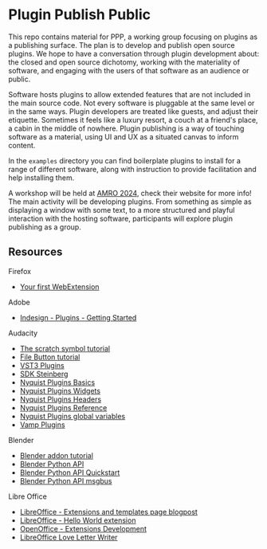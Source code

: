 # Plugin Publish Public

This repo contains material for PPP, a working group focusing on plugins as a publishing surface. The plan is to develop and publish open source plugins. We hope to have a conversation through plugin development about: the closed and open source dichotomy, working with the materiality of software, and engaging with the users of that software as an audience or public.

Software hosts plugins to allow extended features that are not included in the main source code. Not every software is pluggable at the same level or in the same ways. Plugin developers are treated like guests, and adjust their etiquette. Sometimes it feels like a luxury resort, a couch at a friend's place, a cabin in the middle of nowhere. Plugin publishing is a way of touching software as a material, using UI and UX as a situated canvas to inform content. 

In the `examples` directory you can find boilerplate plugins to install for a range of different software, along with instruction to provide facilitation and help installing them. 

A workshop will be held at [AMRO 2024](https://www.radical-openness.org/en), check their website for more info! The main activity will be developing plugins. From something as simple as displaying a window with some text, to a more structured and playful interaction with the hosting software, participants will explore plugin publishing as a group.

## Resources

Firefox

- [Your first WebExtension](https://developer.mozilla.org/en-US/docs/Mozilla/Add-ons/WebExtensions/Your_first_WebExtension)


Adobe

- [Indesign - Plugins - Getting Started](https://developer.adobe.com/indesign/uxp/plugins/getting-started/)


Audacity

- [The scratch symbol tutorial](https://plugins.audacityteam.org/contributing/developing-your-own-plugins-and-scripts/creating-your-own-nyquist-plugins/tutorials/the-scratch-symbol-tutorial)
- [File Button tutorial](https://plugins.audacityteam.org/contributing/developing-your-own-plugins-and-scripts/creating-your-own-nyquist-plugins/tutorials/file-button-tutorial)
- [VST3 Plugins](https://steinbergmedia.github.io/vst3_doc/vstsdk/index.html#vst3General)
- [SDK Steinberg](https://sdk.steinberg.net)
- [Nyquist Plugins Basics](https://plugins.audacityteam.org/contributing/developing-your-own-plugins-and-scripts/creating-your-own-nyquist-plugins/basics/prompt-basics)
- [Nyquist Plugins Widgets](https://plugins.audacityteam.org/contributing/developing-your-own-plugins-and-scripts/creating-your-own-nyquist-plugins/widgets-reference)
- [Nyquist Plugins Headers](https://plugins.audacityteam.org/contributing/developing-your-own-plugins-and-scripts/creating-your-own-nyquist-plugins/headers-reference)
- [Nyquist Plugins Reference](https://plugins.audacityteam.org/contributing/developing-your-own-plugins-and-scripts/creating-your-own-nyquist-plugins/plugin-reference)
- [Nyquist Plugins global variables](https://plugins.audacityteam.org/contributing/developing-your-own-plugins-and-scripts/creating-your-own-nyquist-plugins/plugin-reference#global_variables_and_reserved_variable_names)
- [Vamp Plugins](https://www.vamp-plugins.org/develop.html)

Blender

- [Blender addon tutorial](https://docs.blender.org/manual/en/latest/advanced/scripting/addon_tutorial.html)
- [Blender Python API](https://docs.blender.org/api/current/index.html)
- [Blender Python API Quickstart](https://docs.blender.org/api/current/info_quickstart.html)
- [Blender Python API msgbus](https://docs.blender.org/api/current/bpy.msgbus.html)

Libre Office

- [LibreOffice - Extensions and templates page blogpost](https://blog.documentfoundation.org/blog/2020/03/02/our-new-extensions-and-templates-page-is-getting-ready/)
- [LibreOffice - Hello World extension](https://wiki.documentfoundation.org/Development/Create_a_Hello_World_LibreOffice_extension)
- [OpenOffice - Extensions Development](https://wiki.openoffice.org/wiki/Extensions_development)
- [LibreOffice Love Letter Writer](https://github.com/kunaldeo/Py-LibreOffice-Love-Letter-Writer)
